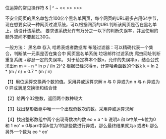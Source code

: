 位运算的常见操作符
& | ^ ~ << >>  >>>


不安全网页的黑名单包含100亿个黑名单网页，每个网页的URL最多占用64字节，现在想要实现一种网页过滤系统，可以根据网页的URL判断该网页是否在黑名单上，请设计该系统。
要求该系统允许有万分之一以下的判断失误率，并且使用的额外空间不要超过30G。

一般方法：
    黑名单 存入 哈希表或者数据库
布隆过滤器：可以精确代表一个集合，判断某一元素是否在集合中
    网页黑名单系统
    垃圾邮件过滤系统
    爬虫网址判断重复系统
    +容忍一定的失误率。
对于给定样本个数n，允许的失误率p，结合公式求出m
    m = - n * ln p / (ln 2)^2
根据已经求得m，计算哈希函数的个数k
    k = ln 2 * (m / n)
      = 0.7 * (m / n)


【1】用位运算交换两个数的值。采用异或运算求解
n 与 0 异或为n
n 与 n 异或为0
异或满足交换律和结合律

【2】给两个32整数，返回两个数种较大

【3】找出整形数组中唯一一个出现奇数次的数。采用异或运算求解

【4】找出整形数组中两个出现奇数次的数
eo = a ^ b
    说明a 和 b中某一k位为0 和 1
eo' = 0与arr中第k位为1的那些数进行异或，那么最终结果就为a 或者b
那么另外一个数为 eo ^ eo'
